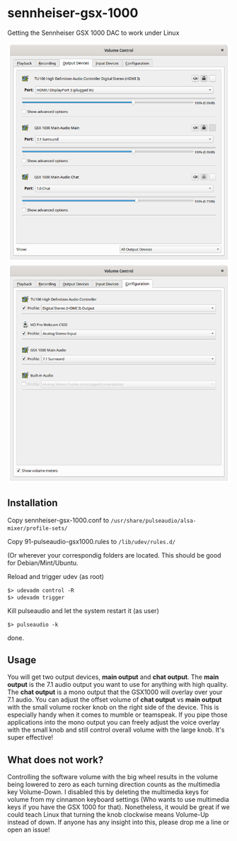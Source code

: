 # sennheiser-gsx-1000
Getting the Sennheiser GSX 1000 DAC to work under Linux

![pavucontrol one](https://raw.githubusercontent.com/evilphish/sennheiser-gsx-1000/master/images/pavucontrol.png)
![pavucontrol two](https://raw.githubusercontent.com/evilphish/sennheiser-gsx-1000/master/images/pavucontrol2.png)

## Installation
Copy sennheiser-gsx-1000.conf to `/usr/share/pulseaudio/alsa-mixer/profile-sets/`

Copy 91-pulseaudio-gsx1000.rules to `/lib/udev/rules.d/`

(Or wherever your correspondig folders are located. This should be good for Debian/Mint/Ubuntu.

Reload and trigger udev (as root)
```
$> udevadm control -R
$> udevadm trigger
```

Kill pulseaudio and let the system restart it (as user)
```
$> pulseaudio -k
```
done.

## Usage

You will get two output devices, **main output** and **chat output**. The **main output** is the 7.1 audio output you want to use for anything with high quality. The **chat output** is a mono output that the GSX1000 will overlay over your 7.1 audio. You can adjust the offset volume of **chat output** vs **main output** with the small volume rocker knob on the right side of the device. This is especially handy when it comes to mumble or teamspeak. If you pipe those applications into the mono output you can freely adjust the voice overlay with the small knob and still control overall volume with the large knob. It's super effective!

## What does not work?
Controlling the software volume with the big wheel results in the volume being lowered to zero as each turning direction counts as the multimedia key Volume-Down. I disabled this by deleting the multimedia keys for volume from my cinnamon keyboard settings (Who wants to use multimedia keys if you have the GSX 1000 for that). Nonetheless, it would be great if we could teach Linux that turning the knob clockwise means Volume-Up instead of down. If anyone has any insight into this, please drop me a line or open an issue!
